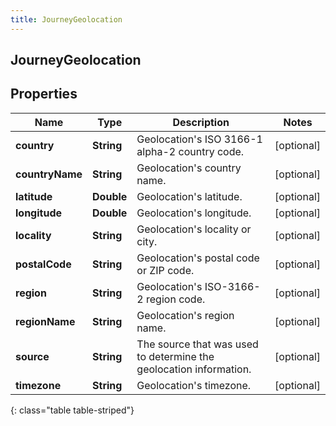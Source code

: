 ```yaml
---
title: JourneyGeolocation
---
```

## JourneyGeolocation


## Properties

| Name | Type | Description | Notes |
| ------------ | ------------- | ------------- | ------------- |
| **country** | **String** | Geolocation&#39;s ISO 3166-1 alpha-2 country code. |  [optional] |
| **countryName** | **String** | Geolocation&#39;s country name. |  [optional] |
| **latitude** | **Double** | Geolocation&#39;s latitude. |  [optional] |
| **longitude** | **Double** | Geolocation&#39;s longitude. |  [optional] |
| **locality** | **String** | Geolocation&#39;s locality or city. |  [optional] |
| **postalCode** | **String** | Geolocation&#39;s postal code or ZIP code. |  [optional] |
| **region** | **String** | Geolocation&#39;s ISO-3166-2 region code. |  [optional] |
| **regionName** | **String** | Geolocation&#39;s region name. |  [optional] |
| **source** | **String** | The source that was used to determine the geolocation information. |  [optional] |
| **timezone** | **String** | Geolocation&#39;s timezone. |  [optional] |
{: class="table table-striped"}



